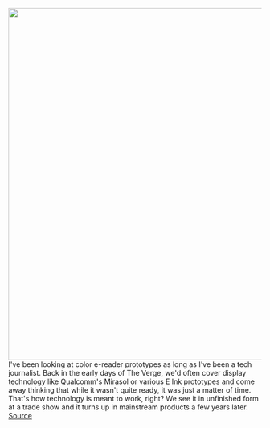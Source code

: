 <img src='https://cdn.vox-cdn.com/thumbor/snN2QqsGHmNsuIEiMwOTNzvFKSI=/0x0:2040x1148/1200x675/filters:focal(857x411:1183x737)/cdn.vox-cdn.com/uploads/chorus_image/image/67600377/DSCF7384.0.jpg' width='700px' /><br/>
I've been looking at color e-reader prototypes as long as I've been a tech journalist. Back in the early days of The Verge, we'd often cover display technology like Qualcomm's Mirasol or various E Ink prototypes and come away thinking that while it wasn't quite ready, it was just a matter of time. That's how technology is meant to work, right? We see it in unfinished form at a trade show and it turns up in mainstream products a few years later.
<a href='https://www.theverge.com/21507390/pocketbook-color-review-e-ink-kaleido-e-reader'> Source <a/>